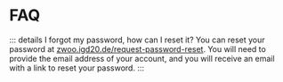 # FAQ

::: details I forgot my password, how can I reset it?
You can reset your password at [zwoo.igd20.de/request-password-reset](https://zwoo.igd20.de/request-password-reset). You will need to provide the email address of your account, and you will receive an email with a link to reset your password.
:::
